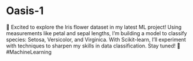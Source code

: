 # Oasis-1
🌸 Excited to explore the Iris flower dataset in my latest ML project! Using measurements like petal and sepal lengths, I’m building a model to classify species: Setosa, Versicolor, and Virginica. With Scikit-learn, I’ll experiment with techniques to sharpen my skills in data classification. Stay tuned! 🌸 #MachineLearning
